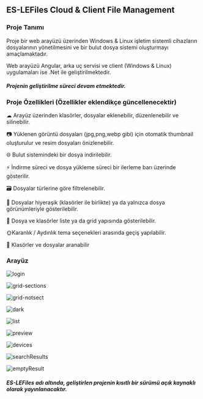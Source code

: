 ## ES-LEFiles Cloud & Client File Management

### Proje Tanımı
Proje bir web arayüzü üzerinden Windows & Linux işletim sistemli cihazların dosyalarının yönetilmesini ve bir bulut dosya sistemi oluşturmayı amaçlamaktadır.

Web arayüzü Angular, arka uç servisi ve client (Windows & Linux) uygulamaları ise .Net ile geliştirilmektedir.

##### Projenin geliştirilme süreci devam etmektedir.

### Proje Özellikleri (Özellikler eklendikçe güncellenecektir)
☁ Arayüz üzerinden klasörler, dosyalar eklenebilir, düzenlenebilir ve silinebilir.

📷 Yüklenen görüntü dosyaları (jpg,png,webp gibi) için otomatik thumbnail oluşturulur ve resim dosyaları önizlenebilir.

🌐 Bulut sistemindeki bir dosya indirilebilir. 

⚡ İndirme süreci ve dosya yükleme süreci bir ilerleme barı üzerinde gösterilir.

🗃 Dosyalar türlerine göre filtrelenebilir.

📁 Dosyalar hiyeraşik (klasörler ile birlikte) ya da yalnızca dosya görünümleriyle gösterilebilir.

📄 Dosya ve klasörler liste ya da grid yapısında gösterilebilir.

🌞Karanlık / Aydınlık tema seçenekleri arasında geçiş yapılabilir.

🔎 Klasörler ve dosyalar aranabilir


### Arayüz

![login](https://github.com/user-attachments/assets/b40fac13-157d-46ff-8b19-5aca80bb8f47)

![grid-sections](https://github.com/user-attachments/assets/534b7bdf-3709-4d8e-a42c-36c10688ee07)

![grid-notsect](https://github.com/user-attachments/assets/ce6322b8-4a29-4537-8251-15cec4f6d08d)

![dark](https://github.com/user-attachments/assets/f1ab1ee3-0ae2-43d3-9e90-643eed9039ed)

![list](https://github.com/user-attachments/assets/649a1845-957d-4751-bbae-3791d9ea0f34)

![preview](https://github.com/user-attachments/assets/ed020068-5453-40f9-96b9-7924a637f5ea)

![devices](https://github.com/user-attachments/assets/0904da0a-1f52-4ccc-a686-0c4f9e679035)

![searchResults](https://github.com/user-attachments/assets/d96705d2-7917-400e-ae6b-54c08e0e214c)

![emptyResult](https://github.com/user-attachments/assets/f38d35eb-d81b-4359-b3e3-cded1d48aa48)





##### ES-LEFiles adı altında, geliştirlen projenin kısıtlı bir sürümü açık kaynaklı olarak yayınlanacaktır.


